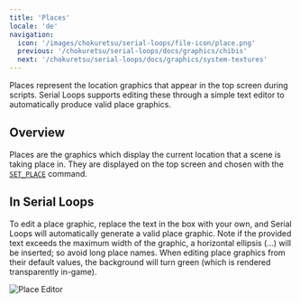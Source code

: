 ```yaml
---
title: 'Places'
locale: 'de'
navigation:
  icon: '/images/chokuretsu/serial-loops/file-icon/place.png'
  previous: '/chokuretsu/serial-loops/docs/graphics/chibis'
  next: '/chokuretsu/serial-loops/docs/graphics/system-textures'
---
```


Places represent the location graphics that appear in the top screen during scripts. Serial Loops supports editing these through a simple text editor to automatically produce valid place graphics.

## Overview
Places are the graphics which display the current location that a scene is taking place in. They are displayed on the top screen and
chosen with the [`SET_PLACE`](../scripts/commands#set_place) command.

## In Serial Loops
To edit a place graphic, replace the text in the box with your own, and Serial Loops will automatically generate a valid place graphic.
Note if the provided text exceeds the maximum width of the graphic, a horizontal ellipsis (...) will be inserted; so avoid long place names.
When editing place graphics from their default values, the background will turn green (which is rendered transparently in-game).

![Place Editor](/images/chokuretsu/serial-loops/place-editor.png)